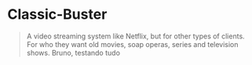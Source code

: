 Classic-Buster
==============

> A video streaming system like Netflix, but for other types of clients. For who they want old movies, soap operas, series and television shows.
Bruno, testando tudo
